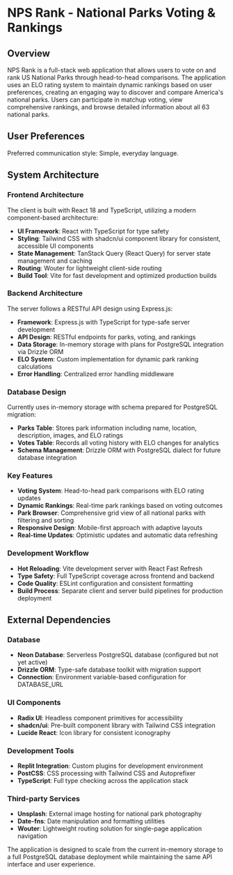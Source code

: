 # NPS Rank - National Parks Voting & Rankings

## Overview

NPS Rank is a full-stack web application that allows users to vote on and rank US National Parks through head-to-head comparisons. The application uses an ELO rating system to maintain dynamic rankings based on user preferences, creating an engaging way to discover and compare America's national parks. Users can participate in matchup voting, view comprehensive rankings, and browse detailed information about all 63 national parks.

## User Preferences

Preferred communication style: Simple, everyday language.

## System Architecture

### Frontend Architecture

The client is built with React 18 and TypeScript, utilizing a modern component-based architecture:

- **UI Framework**: React with TypeScript for type safety
- **Styling**: Tailwind CSS with shadcn/ui component library for consistent, accessible UI components
- **State Management**: TanStack Query (React Query) for server state management and caching
- **Routing**: Wouter for lightweight client-side routing
- **Build Tool**: Vite for fast development and optimized production builds

### Backend Architecture

The server follows a RESTful API design using Express.js:

- **Framework**: Express.js with TypeScript for type-safe server development
- **API Design**: RESTful endpoints for parks, voting, and rankings
- **Data Storage**: In-memory storage with plans for PostgreSQL integration via Drizzle ORM
- **ELO System**: Custom implementation for dynamic park ranking calculations
- **Error Handling**: Centralized error handling middleware

### Database Design

Currently uses in-memory storage with schema prepared for PostgreSQL migration:

- **Parks Table**: Stores park information including name, location, description, images, and ELO ratings
- **Votes Table**: Records all voting history with ELO changes for analytics
- **Schema Management**: Drizzle ORM with PostgreSQL dialect for future database integration

### Key Features

- **Voting System**: Head-to-head park comparisons with ELO rating updates
- **Dynamic Rankings**: Real-time park rankings based on voting outcomes
- **Park Browser**: Comprehensive grid view of all national parks with filtering and sorting
- **Responsive Design**: Mobile-first approach with adaptive layouts
- **Real-time Updates**: Optimistic updates and automatic data refreshing

### Development Workflow

- **Hot Reloading**: Vite development server with React Fast Refresh
- **Type Safety**: Full TypeScript coverage across frontend and backend
- **Code Quality**: ESLint configuration and consistent formatting
- **Build Process**: Separate client and server build pipelines for production deployment

## External Dependencies

### Database

- **Neon Database**: Serverless PostgreSQL database (configured but not yet active)
- **Drizzle ORM**: Type-safe database toolkit with migration support
- **Connection**: Environment variable-based configuration for DATABASE_URL

### UI Components

- **Radix UI**: Headless component primitives for accessibility
- **shadcn/ui**: Pre-built component library with Tailwind CSS integration
- **Lucide React**: Icon library for consistent iconography

### Development Tools

- **Replit Integration**: Custom plugins for development environment
- **PostCSS**: CSS processing with Tailwind CSS and Autoprefixer
- **TypeScript**: Full type checking across the application stack

### Third-party Services

- **Unsplash**: External image hosting for national park photography
- **Date-fns**: Date manipulation and formatting utilities
- **Wouter**: Lightweight routing solution for single-page application navigation

The application is designed to scale from the current in-memory storage to a full PostgreSQL database deployment while maintaining the same API interface and user experience.
